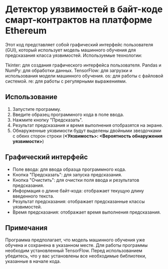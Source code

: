 # Детектор уязвимостей в байт-коде смарт-контрактов на платформе Ethereum

Этот код представляет собой графический интерфейс пользователя (GUI), который использует модель машинного обучения для предсказания класса уязвимостей. Используемые технологии:

Tkinter: для создания графического интерфейса пользователя.
Pandas и NumPy: для обработки данных.
TensorFlow: для загрузки и использования модели машинного обучения.
os: для работы с файловой системой.
re: для работы с регулярными выражениями.

## Использование
1. Запустите программу.
2. Введите образец программного кода в поле ввода.
3. Нажмите кнопку "Предсказать".
4. Результат предсказания и время выполнения отобразятся на экране.
5. Обнаруженные уязвимости будут выделены двойными звездочками с обеих сторон строки (**<Уязвимость>: <Вероятность обнаружения уязвимости>**)

## Графический интерфейс
- Поле ввода: для ввода образца программного кода.
- Кнопка "Предсказать": для запуска предсказания.
- Кнопка "Очистить": для очистки поля ввода и результатов предсказания.
- Информация о длине байт-кода: отображает текущую длину введенного текста.
- Результат предсказания: отображает предсказанные классы уязвимостей.
- Время предсказания: отображает время выполнения предсказания.

## Примечания
Программа предполагает, что модель машинного обучения уже обучена и сохранена в указанном месте.
Для работы программы необходим установленный TensorFlow.
Перед использованием убедитесь, что у вас установлены все необходимые библиотеки, указанные в начале кода.
